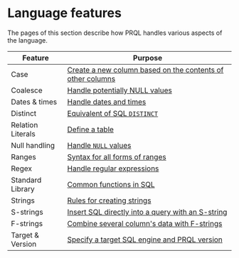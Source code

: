 # Language features

The pages of this section describe how PRQL handles various aspects of the
language.

<!-- 
To work around https://github.com/rust-lang/mdBook/issues/984 we link to "index.html" instead of "README.md".
To avoid complaints from `markdown-link-check` in the CI, we use "markdown-link-check-disable" 
-->

| Feature           | Purpose                                                                 |
| ----------------- | ----------------------------------------------------------------------- |
| Case              | [Create a new column based on the contents of other columns](./case.md) |
| Coalesce          | [Handle potentially NULL values](./coalesce.md)                         |
| Dates & times     | [Handle dates and times](./dates-and-times.md)                          |
| Distinct          | [Equivalent of SQL `DISTINCT`](./distinct.md)                           |
| Relation Literals | [Define a table](./relation-literals.md)                                |
| Null handling     | [Handle `NULL` values](./null.md)                                       |
| Ranges            | [Syntax for all forms of ranges](./ranges.md)                           |
| Regex             | [Handle regular expressions](./regex.md)                                |
| Standard Library  | [Common functions in SQL]                                               |
| Strings           | [Rules for creating strings](./strings.md)                              |
| S-strings         | [Insert SQL directly into a query with an S-string](./s-strings.md)     |
| F-strings         | [Combine several column's data with F-strings](./f-strings.md)          |
| Target & Version  | [Specify a target SQL engine and PRQL version](./target.md)             |

[Common functions in SQL]: ./standard-library/index.html
